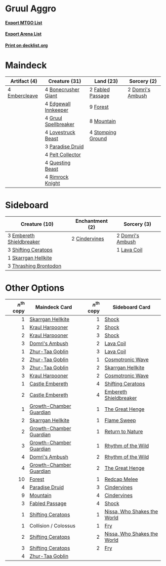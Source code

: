# Gruul Aggro

#### [Export MTGO List](../collection/Gruul%20Aggro/Gruul%20Aggro.txt)
#### [Export Arena List](../collection/Gruul%20Aggro/Gruul%20Aggro_arena.txt)
#### [Print on decklist.org](http://decklist.org/?deckmain=4%09Bonecrusher%20Giant%0A2%09Domri's%20Ambush%0A4%09Edgewall%20Innkeeper%0A4%09Embercleave%0A2%09Fabled%20Passage%0A9%09Forest%0A4%09Gruul%20Spellbreaker%0A4%09Lovestruck%20Beast%0A8%09Mountain%0A3%09Paradise%20Druid%0A4%09Pelt%20Collector%0A4%09Questing%20Beast%0A4%09Rimrock%20Knight%0A4%09Stomping%20Ground&deckside=2%09Cindervines%0A2%09Domri's%20Ambush%0A3%09Embereth%20Shieldbreaker%0A1%09Lava%20Coil%0A3%09Shifting%20Ceratops%0A1%09Skarrgan%20Hellkite%0A3%09Thrashing%20Brontodon)
# Maindeck

|                                      Artifact (4)                                      |                                         Creature (31)                                         |                                         Land (23)                                          |                                        Sorcery (2)                                        |
|----------------------------------------------------------------------------------------|-----------------------------------------------------------------------------------------------|--------------------------------------------------------------------------------------------|-------------------------------------------------------------------------------------------|
|4 [Embercleave](http://gatherer.wizards.com/Pages/Card/Details.aspx?multiverseid=473082)|4 [Bonecrusher Giant](http://gatherer.wizards.com/Pages/Card/Details.aspx?multiverseid=473077) |2 [Fabled Passage](http://gatherer.wizards.com/Pages/Card/Details.aspx?multiverseid=473206) |2 [Domri's Ambush](http://gatherer.wizards.com/Pages/Card/Details.aspx?multiverseid=461119)|
|                                                                                        |4 [Edgewall Innkeeper](http://gatherer.wizards.com/Pages/Card/Details.aspx?multiverseid=473113)|9 [Forest](http://gatherer.wizards.com/Pages/Card/Details.aspx?multiverseid=439860)         |                                                                                           |
|                                                                                        |4 [Gruul Spellbreaker](http://gatherer.wizards.com/Pages/Card/Details.aspx?multiverseid=457323)|8 [Mountain](http://gatherer.wizards.com/Pages/Card/Details.aspx?multiverseid=439859)       |                                                                                           |
|                                                                                        |4 [Lovestruck Beast](http://gatherer.wizards.com/Pages/Card/Details.aspx?multiverseid=473127)  |4 [Stomping Ground](http://gatherer.wizards.com/Pages/Card/Details.aspx?multiverseid=405110)|                                                                                           |
|                                                                                        |3 [Paradise Druid](http://gatherer.wizards.com/Pages/Card/Details.aspx?multiverseid=461098)    |                                                                                            |                                                                                           |
|                                                                                        |4 [Pelt Collector](http://gatherer.wizards.com/Pages/Card/Details.aspx?multiverseid=452891)    |                                                                                            |                                                                                           |
|                                                                                        |4 [Questing Beast](http://gatherer.wizards.com/Pages/Card/Details.aspx?multiverseid=473133)    |                                                                                            |                                                                                           |
|                                                                                        |4 [Rimrock Knight](http://gatherer.wizards.com/Pages/Card/Details.aspx?multiverseid=473099)    |                                                                                            |                                                                                           |


# Sideboard

|                                           Creature (10)                                           |                                    Enchantment (2)                                     |                                        Sorcery (3)                                        |
|---------------------------------------------------------------------------------------------------|----------------------------------------------------------------------------------------|-------------------------------------------------------------------------------------------|
|3 [Embereth Shieldbreaker](http://gatherer.wizards.com/Pages/Card/Details.aspx?multiverseid=473084)|2 [Cindervines](http://gatherer.wizards.com/Pages/Card/Details.aspx?multiverseid=457305)|2 [Domri's Ambush](http://gatherer.wizards.com/Pages/Card/Details.aspx?multiverseid=461119)|
|3 [Shifting Ceratops](http://gatherer.wizards.com/Pages/Card/Details.aspx?multiverseid=466948)     |                                                                                        |1 [Lava Coil](http://gatherer.wizards.com/Pages/Card/Details.aspx?multiverseid=452858)     |
|1 [Skarrgan Hellkite](http://gatherer.wizards.com/Pages/Card/Details.aspx?multiverseid=457258)     |                                                                                        |                                                                                           |
|3 [Thrashing Brontodon](http://gatherer.wizards.com/Pages/Card/Details.aspx?multiverseid=456570)   |                                                                                        |                                                                                           |


# Other Options

|*n*<sup>th</sup> copy|                                          Maindeck Card                                           |*n*<sup>th</sup> copy|                                            Sideboard Card                                            |
|--------------------:|--------------------------------------------------------------------------------------------------|--------------------:|------------------------------------------------------------------------------------------------------|
|                    1|[Skarrgan Hellkite](http://gatherer.wizards.com/Pages/Card/Details.aspx?multiverseid=457258)      |                    1|[Shock](http://gatherer.wizards.com/Pages/Card/Details.aspx?multiverseid=129732)                      |
|                    1|[Kraul Harpooner](http://gatherer.wizards.com/Pages/Card/Details.aspx?multiverseid=452886)        |                    2|[Shock](http://gatherer.wizards.com/Pages/Card/Details.aspx?multiverseid=129732)                      |
|                    2|[Kraul Harpooner](http://gatherer.wizards.com/Pages/Card/Details.aspx?multiverseid=452886)        |                    3|[Shock](http://gatherer.wizards.com/Pages/Card/Details.aspx?multiverseid=129732)                      |
|                    3|[Domri's Ambush](http://gatherer.wizards.com/Pages/Card/Details.aspx?multiverseid=461119)         |                    2|[Lava Coil](http://gatherer.wizards.com/Pages/Card/Details.aspx?multiverseid=452858)                  |
|                    1|[Zhur-Taa Goblin](http://gatherer.wizards.com/Pages/Card/Details.aspx?multiverseid=457359)        |                    3|[Lava Coil](http://gatherer.wizards.com/Pages/Card/Details.aspx?multiverseid=452858)                  |
|                    2|[Zhur-Taa Goblin](http://gatherer.wizards.com/Pages/Card/Details.aspx?multiverseid=457359)        |                    1|[Cosmotronic Wave](http://gatherer.wizards.com/Pages/Card/Details.aspx?multiverseid=452845)           |
|                    3|[Zhur-Taa Goblin](http://gatherer.wizards.com/Pages/Card/Details.aspx?multiverseid=457359)        |                    2|[Skarrgan Hellkite](http://gatherer.wizards.com/Pages/Card/Details.aspx?multiverseid=457258)          |
|                    3|[Kraul Harpooner](http://gatherer.wizards.com/Pages/Card/Details.aspx?multiverseid=452886)        |                    2|[Cosmotronic Wave](http://gatherer.wizards.com/Pages/Card/Details.aspx?multiverseid=452845)           |
|                    1|[Castle Embereth](http://gatherer.wizards.com/Pages/Card/Details.aspx?multiverseid=473201)        |                    4|[Shifting Ceratops](http://gatherer.wizards.com/Pages/Card/Details.aspx?multiverseid=466948)          |
|                    2|[Castle Embereth](http://gatherer.wizards.com/Pages/Card/Details.aspx?multiverseid=473201)        |                    4|[Embereth Shieldbreaker](http://gatherer.wizards.com/Pages/Card/Details.aspx?multiverseid=473084)     |
|                    1|[Growth-Chamber Guardian](http://gatherer.wizards.com/Pages/Card/Details.aspx?multiverseid=457272)|                    1|[The Great Henge](http://gatherer.wizards.com/Pages/Card/Details.aspx?multiverseid=473123)            |
|                    2|[Skarrgan Hellkite](http://gatherer.wizards.com/Pages/Card/Details.aspx?multiverseid=457258)      |                    1|[Flame Sweep](http://gatherer.wizards.com/Pages/Card/Details.aspx?multiverseid=466893)                |
|                    2|[Growth-Chamber Guardian](http://gatherer.wizards.com/Pages/Card/Details.aspx?multiverseid=457272)|                    1|[Return to Nature](http://gatherer.wizards.com/Pages/Card/Details.aspx?multiverseid=461102)           |
|                    3|[Growth-Chamber Guardian](http://gatherer.wizards.com/Pages/Card/Details.aspx?multiverseid=457272)|                    1|[Rhythm of the Wild](http://gatherer.wizards.com/Pages/Card/Details.aspx?multiverseid=457345)         |
|                    4|[Domri's Ambush](http://gatherer.wizards.com/Pages/Card/Details.aspx?multiverseid=461119)         |                    2|[Rhythm of the Wild](http://gatherer.wizards.com/Pages/Card/Details.aspx?multiverseid=457345)         |
|                    4|[Growth-Chamber Guardian](http://gatherer.wizards.com/Pages/Card/Details.aspx?multiverseid=457272)|                    2|[The Great Henge](http://gatherer.wizards.com/Pages/Card/Details.aspx?multiverseid=473123)            |
|                   10|[Forest](http://gatherer.wizards.com/Pages/Card/Details.aspx?multiverseid=439860)                 |                    1|[Redcap Melee](http://gatherer.wizards.com/Pages/Card/Details.aspx?multiverseid=473097)               |
|                    4|[Paradise Druid](http://gatherer.wizards.com/Pages/Card/Details.aspx?multiverseid=461098)         |                    3|[Cindervines](http://gatherer.wizards.com/Pages/Card/Details.aspx?multiverseid=457305)                |
|                    9|[Mountain](http://gatherer.wizards.com/Pages/Card/Details.aspx?multiverseid=439859)               |                    4|[Cindervines](http://gatherer.wizards.com/Pages/Card/Details.aspx?multiverseid=457305)                |
|                    3|[Fabled Passage](http://gatherer.wizards.com/Pages/Card/Details.aspx?multiverseid=473206)         |                    4|[Shock](http://gatherer.wizards.com/Pages/Card/Details.aspx?multiverseid=129732)                      |
|                    1|[Shifting Ceratops](http://gatherer.wizards.com/Pages/Card/Details.aspx?multiverseid=466948)      |                    1|[Nissa, Who Shakes the World](http://gatherer.wizards.com/Pages/Card/Details.aspx?multiverseid=461096)|
|                    1|Collision / Colossus                                                                              |                    1|[Fry](http://gatherer.wizards.com/Pages/Card/Details.aspx?multiverseid=466894)                        |
|                    2|[Shifting Ceratops](http://gatherer.wizards.com/Pages/Card/Details.aspx?multiverseid=466948)      |                    2|[Nissa, Who Shakes the World](http://gatherer.wizards.com/Pages/Card/Details.aspx?multiverseid=461096)|
|                    3|[Shifting Ceratops](http://gatherer.wizards.com/Pages/Card/Details.aspx?multiverseid=466948)      |                    2|[Fry](http://gatherer.wizards.com/Pages/Card/Details.aspx?multiverseid=466894)                        |
|                    4|[Zhur-Taa Goblin](http://gatherer.wizards.com/Pages/Card/Details.aspx?multiverseid=457359)        |                     |                                                                                                      |

